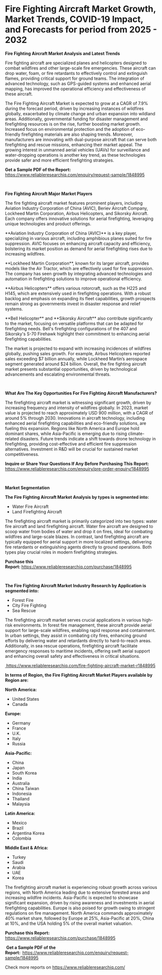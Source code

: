 <p><h1>Fire Fighting Aircraft Market Growth, Market Trends, COVID-19 Impact, and Forecasts for period from 2025 - 2032</h1></p><p><strong>Fire Fighting Aircraft Market Analysis and Latest Trends</strong></p>
<p><p>Fire fighting aircraft are specialized planes and helicopters designed to combat wildfires and other large-scale fire emergencies. These aircraft can drop water, foam, or fire retardants to effectively control and extinguish flames, providing critical support for ground teams. The integration of advanced technology, such as GPS-guided systems and enhanced aerial mapping, has improved the operational efficiency and effectiveness of these aircraft.</p><p>The Fire Fighting Aircraft Market is expected to grow at a CAGR of 7.9% during the forecast period, driven by increasing instances of wildfires globally, exacerbated by climate change and urban expansion into wildland areas. Additionally, governmental funding for disaster management and firefighting resources is on the rise, further boosting market growth. Increased focus on environmental protection and the adoption of eco-friendly firefighting materials are also shaping trends. Moreover, manufacturers are innovating with dual-purpose aircraft that can serve both firefighting and rescue missions, enhancing their market appeal. The growing interest in unmanned aerial vehicles (UAVs) for surveillance and water-dropping operations is another key trend, as these technologies provide safer and more efficient firefighting strategies.</p></p>
<p><strong>Get a Sample PDF of the Report:&nbsp;</strong> <a href="https://www.reliableresearchiq.com/enquiry/request-sample/1848995?utm_campaign=3171&utm_medium=2&utm_source=Github&utm_content=ia&utm_term=11042025&utm_id=fire-fighting-aircraft">https://www.reliableresearchiq.com/enquiry/request-sample/1848995</a></p>
<p>&nbsp;</p>
<p><strong>Fire Fighting Aircraft Major Market Players</strong></p>
<p><p>The fire fighting aircraft market features prominent players, including Aviation Industry Corporation of China (AVIC), Beriev Aircraft Company, Lockheed Martin Corporation, Airbus Helicopters, and Sikorsky Aircraft. Each company offers innovative solutions for aerial firefighting, leveraging unique technologies and product offerings.</p><p>**Aviation Industry Corporation of China (AVIC)** is a key player, specializing in various aircraft, including amphibious planes suited for fire suppression. AVIC focuses on enhancing aircraft capacity and efficiency, bolstering its market position as demand for aerial firefighting rises due to increasing wildfires.</p><p>**Lockheed Martin Corporation**, known for its larger aircraft, provides models like the Air Tractor, which are effectively used for fire suppression. The company has seen growth by integrating advanced technologies and automation in firefighting solutions to improve operational efficiency.</p><p>**Airbus Helicopters** offers various rotorcraft, such as the H225 and H145, which are extensively used in firefighting operations. With a robust backlog and emphasis on expanding its fleet capabilities, growth prospects remain strong as governments invest in disaster response and relief systems.</p><p>**Bell Helicopter** and **Sikorsky Aircraft** also contribute significantly to the market, focusing on versatile platforms that can be adapted for firefighting needs. Bell's firefighting configurations of the 407 and Sikorsky's S-70 Firehawk highlight their commitment to enhancing aerial firefighting capabilities.</p><p>The market is projected to expand with increasing incidences of wildfires globally, pushing sales growth. For example, Airbus Helicopters reported sales exceeding $7 billion annually, while Lockheed Martin’s aerospace segment generated around $24 billion. Overall, the fire fighting aircraft market presents substantial opportunities, driven by technological advancements and escalating environmental threats.</p></p>
<p>&nbsp;</p>
<p><strong>What Are The Key Opportunities For Fire Fighting Aircraft Manufacturers?</strong></p>
<p><p>The firefighting aircraft market is witnessing significant growth, driven by increasing frequency and intensity of wildfires globally. In 2023, market value is projected to reach approximately USD 900 million, with a CAGR of around 5% through 2030. Innovations in aircraft technology, including enhanced aerial firefighting capabilities and eco-friendly solutions, are fueling this expansion. Regions like North America and Europe hold dominant shares, while Asia-Pacific is emerging due to rising climate-related disasters. Future trends indicate a shift towards drone technology in firefighting, providing cost-effective and efficient fire suppression alternatives. Investment in R&D will be crucial for sustained market competitiveness.</p></p>
<p><strong>Inquire or Share Your Questions If Any Before Purchasing This Report:</strong> <a href="https://www.reliableresearchiq.com/enquiry/pre-order-enquiry/1848995?utm_campaign=3171&utm_medium=2&utm_source=Github&utm_content=ia&utm_term=11042025&utm_id=fire-fighting-aircraft">https://www.reliableresearchiq.com/enquiry/pre-order-enquiry/1848995</a></p>
<p>&nbsp;</p>
<p><strong>Market Segmentation</strong></p>
<p><strong>The Fire Fighting Aircraft Market Analysis by types is segmented into:</strong></p>
<p><ul><li>Water Fire Aircraft</li><li>Land Firefighting Aircraft</li></ul></p>
<p><p>The firefighting aircraft market is primarily categorized into two types: water fire aircraft and land firefighting aircraft. Water fire aircraft are designed to scoop water from bodies of water and drop it on fires, ideal for combating wildfires and large-scale blazes. In contrast, land firefighting aircraft are typically equipped for aerial support in more localized settings, delivering fire retardants or extinguishing agents directly to ground operations. Both types play crucial roles in modern firefighting strategies.</p></p>
<p><strong>Purchase this Report:&nbsp;</strong><a href="https://www.reliableresearchiq.com/purchase/1848995?utm_campaign=3171&utm_medium=2&utm_source=Github&utm_content=ia&utm_term=11042025&utm_id=fire-fighting-aircraft">https://www.reliableresearchiq.com/purchase/1848995</a></p>
<p>&nbsp;</p>
<p><strong>The Fire Fighting Aircraft Market Industry Research by Application is segmented into:</strong></p>
<p><ul><li>Forest Fire</li><li>City Fire Fighting</li><li>Sea Rescue</li></ul></p>
<p><p>The firefighting aircraft market serves crucial applications in various high-risk environments. In forest fire management, these aircraft provide aerial support for large-scale wildfires, enabling rapid response and containment. In urban settings, they assist in combating city fires, enhancing ground efforts by delivering water and retardants directly to hard-to-reach areas. Additionally, in sea rescue operations, firefighting aircraft facilitate emergency responses to maritime incidents, offering swift aerial support and enhancing overall safety and effectiveness in critical situations.</p></p>
<p><a href="https://www.reliableresearchiq.com/fire-fighting-aircraft-market-r1848995?utm_campaign=3171&utm_medium=2&utm_source=Github&utm_content=ia&utm_term=11042025&utm_id=fire-fighting-aircraft">&nbsp;https://www.reliableresearchiq.com/fire-fighting-aircraft-market-r1848995</a></p>
<p><strong>In terms of Region, the Fire Fighting Aircraft Market Players available by Region are:</strong></p>
<p>
    <p> <strong> North America: </strong>
        <ul>
            <li>United States</li>
            <li>Canada</li>
        </ul>
        </p> 
    <p> <strong> Europe: </strong>
        <ul>
            <li>Germany</li>
            <li>France</li>
            <li>U.K.</li>
            <li>Italy</li>
            <li>Russia</li>
        </ul>
        </p> 
    <p> <strong> Asia-Pacific: </strong>
        <ul>
            <li>China</li>
            <li>Japan</li>
            <li>South Korea</li>
            <li>India</li>
            <li>Australia</li>
            <li>China Taiwan</li>
            <li>Indonesia</li>
            <li>Thailand</li>
            <li>Malaysia</li>
        </ul>
        </p> 
    <p> <strong> Latin America: </strong>
        <ul>
            <li>Mexico</li>
            <li>Brazil</li>
            <li>Argentina Korea</li>
            <li>Colombia</li>
        </ul>
        </p> 
    <p> <strong> Middle East & Africa: </strong>
        <ul>
            <li>Turkey</li>
            <li>Saudi</li>
            <li>Arabia</li>
            <li>UAE</li>
            <li>Korea</li>
        </ul>
    </p>
    </p>
<p><p>The firefighting aircraft market is experiencing robust growth across various regions, with North America leading due to extensive forested areas and increasing wildfire incidents. Asia-Pacific is expected to showcase significant expansion, driven by rising awareness and investments in aerial firefighting capabilities. Europe is also poised for growth owing to stringent regulations on fire management. North America commands approximately 40% market share, followed by Europe at 25%, Asia-Pacific at 20%, China at 10%, and the USA holding 5% of the overall market valuation.</p></p>
<p><strong>Purchase this Report: </strong><a href="https://www.reliableresearchiq.com/purchase/1848995?utm_campaign=3171&utm_medium=2&utm_source=Github&utm_content=ia&utm_term=11042025&utm_id=fire-fighting-aircraft">https://www.reliableresearchiq.com/purchase/1848995</a></p>
<p>&nbsp;<strong>Get a Sample PDF of the Report:&nbsp;&nbsp;</strong><a href="https://www.reliableresearchiq.com/enquiry/request-sample/1848995?utm_campaign=3171&utm_medium=2&utm_source=Github&utm_content=ia&utm_term=11042025&utm_id=fire-fighting-aircraft">https://www.reliableresearchiq.com/enquiry/request-sample/1848995</a></p>
<p><strong></strong></p>
<p>Check more reports on <a href="https://www.reliableresearchiq.com/?utm_campaign=3171&utm_medium=2&utm_source=Github&utm_content=ia&utm_term=11042025&utm_id=fire-fighting-aircraft">https://www.reliableresearchiq.com/</a></p>